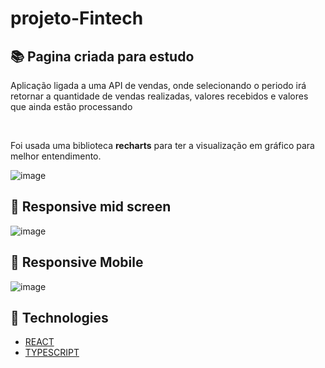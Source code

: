 # projeto-Fintech

## 📚 Pagina criada para estudo

<p>Aplicação ligada a uma API de vendas, onde selecionando o periodo irá retornar a quantidade de vendas realizadas, valores recebidos e valores que ainda estão processando</p>
<br>
<p>Foi usada uma biblioteca <strong>recharts</strong> para ter a visualização em gráfico para melhor entendimento.</p>

![image](https://github.com/Duhandrade22/Fintech/assets/100982195/7ec45413-30d6-4a6e-a471-d7c4a434a43a)


## 📲 Responsive mid screen

![image](https://github.com/Duhandrade22/Fintech/assets/100982195/bd2218c5-65ad-4025-8d78-55791a07a8c4)


## 📲 Responsive Mobile

![image](https://github.com/Duhandrade22/Fintech/assets/100982195/3ac1f749-dc85-4512-9e80-074a22c091e4)


## 🧪 Technologies

- [REACT](https://react.dev/)
- [TYPESCRIPT](https://www.typescriptlang.org/)
